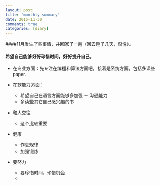 ```yaml
---
layout: post
title: "monthly summary"
date: 2015-11-30
comments: true
categories: [diary]
---
```


####11月发生了些事情，并回家了一趟（回去睡了几天，惭愧）。

#### 希望自己能够好好珍惜时间，好好提升自己。
* 在专业方面：先专注在编程和算法方面吧，接着是系统方面，包括多读些paper.

* 在软能力方面：
  - 希望自己在语言方面能够多加强 － 沟通能力
  - 多读些其它自己感兴趣的书
  
* 和人交往
  - 这个比较重要

* 健康
  - 作息规律
  - 加强锻炼

* 要努力
  - 要珍惜时间，珍惜机会
  - 
